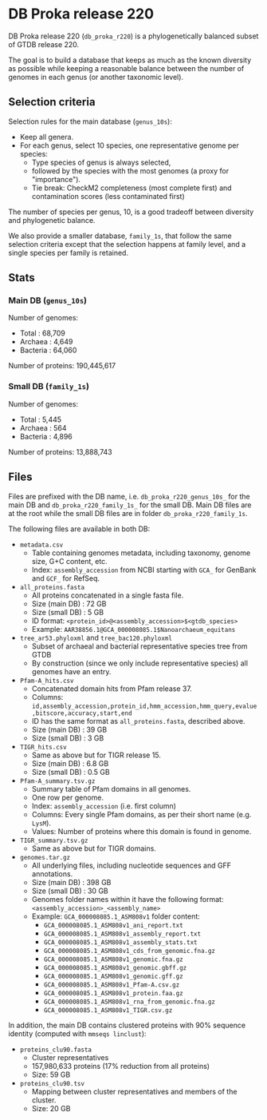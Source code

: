 # DB Proka release 220

DB Proka release 220 (`db_proka_r220`) is a phylogenetically balanced subset of GTDB release 220.

The goal is to build a database that keeps as much as the known diversity as possible while keeping a reasonable balance between the number of genomes in each genus (or another taxonomic level).

## Selection criteria

Selection rules for the main database (`genus_10s`):
- Keep all genera.
- For each genus, select 10 species, one representative genome per species:
  - Type species of genus is always selected,
  - followed by the species with the most genomes (a proxy for "importance").
  - Tie break: CheckM2 completeness (most complete first) and contamination scores (less contaminated first)

The number of species per genus, 10, is a good tradeoff between diversity and phylogenetic balance.

We also provide a smaller database, `family_1s`, that follow the same selection criteria except that the selection happens at family level, and a single species per family is retained.

## Stats

### Main DB (`genus_10s`)

Number of genomes:
- Total    : 68,709 
- Archaea  :  4,649
- Bacteria : 64,060

Number of proteins: 190,445,617

### Small DB (`family_1s`)

Number of genomes:
- Total    : 5,445 
- Archaea  :   564
- Bacteria : 4,896

Number of proteins: 13,888,743

## Files

Files are prefixed with the DB name, i.e. `db_proka_r220_genus_10s_` for the main DB and `db_proka_r220_family_1s_` for the small DB. Main DB files are at the root while the small DB files are in folder `db_proka_r220_family_1s`.

The following files are available in both DB:

- `metadata.csv`
  - Table containing genomes metadata, including taxonomy, genome size, G+C content, etc.
  - Index: `assembly_accession` from NCBI starting with `GCA_` for GenBank and `GCF_` for RefSeq.
- `all_proteins.fasta`
  - All proteins concatenated in a single fasta file.
  - Size (main DB)  : 72 GB
  - Size (small DB) :  5 GB
  - ID format: `<protein_id>@<assembly_accession>$<gtdb_species>`
  - Example: `AAR38856.1@GCA_000008085.1$Nanoarchaeum_equitans`
- `tree_ar53.phyloxml` and `tree_bac120.phyloxml`
  - Subset of archaeal and bacterial representative species tree from GTDB
  - By construction (since we only include representative species) all genomes have an entry.
- `Pfam-A_hits.csv`
  - Concatenated domain hits from Pfam release 37.
  - Columns: `id,assembly_accession,protein_id,hmm_accession,hmm_query,evalue,bitscore,accuracy,start,end`
  - ID has the same format as `all_proteins.fasta`, described above.
  - Size (main DB)  : 39 GB
  - Size (small DB) :  3 GB
- `TIGR_hits.csv`
  - Same as above but for TIGR release 15.
  - Size (main DB)  : 6.8 GB
  - Size (small DB) : 0.5 GB
- `Pfam-A_summary.tsv.gz`
  - Summary table of Pfam domains in all genomes.
  - One row per genome.
  - Index: `assembly_accession` (i.e. first column)
  - Columns: Every single Pfam domains, as per their short name (e.g. `LysM`).
  - Values: Number of proteins where this domain is found in genome.
- `TIGR_summary.tsv.gz`
  - Same as above but for TIGR domains.
- `genomes.tar.gz`
  - All underlying files, including nucleotide sequences and GFF annotations.
  - Size (main DB)  : 398 GB
  - Size (small DB) :  30 GB
  - Genomes folder names within it have the following format: `<assembly_accession>_<assembly_name>`
  - Example: `GCA_000008085.1_ASM808v1` folder content:
    - `GCA_000008085.1_ASM808v1_ani_report.txt`
    - `GCA_000008085.1_ASM808v1_assembly_report.txt`
    - `GCA_000008085.1_ASM808v1_assembly_stats.txt`
    - `GCA_000008085.1_ASM808v1_cds_from_genomic.fna.gz`
    - `GCA_000008085.1_ASM808v1_genomic.fna.gz`
    - `GCA_000008085.1_ASM808v1_genomic.gbff.gz`
    - `GCA_000008085.1_ASM808v1_genomic.gff.gz`
    - `GCA_000008085.1_ASM808v1_Pfam-A.csv.gz`
    - `GCA_000008085.1_ASM808v1_protein.faa.gz`
    - `GCA_000008085.1_ASM808v1_rna_from_genomic.fna.gz`
    - `GCA_000008085.1_ASM808v1_TIGR.csv.gz`


In addition, the main DB contains clustered proteins with 90% sequence identity (computed with `mmseqs linclust`):

- `proteins_clu90.fasta`
  - Cluster representatives
  - 157,980,633 proteins (17% reduction from all proteins)
  - Size: 59 GB
- `proteins_clu90.tsv`
  - Mapping between cluster representatives and members of the cluster.
  - Size: 20 GB

